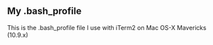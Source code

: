 ## My .bash_profile

This is the .bash_profile file I use with iTerm2 on Mac OS-X Mavericks (10.9.x)
